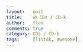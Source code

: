 ```yaml
---
layout:   post
title:    💿 CDs / CD-k
author:   flex
comments: true
category: CDs / CD-k
tags:     [listák, awesome]
---
```


